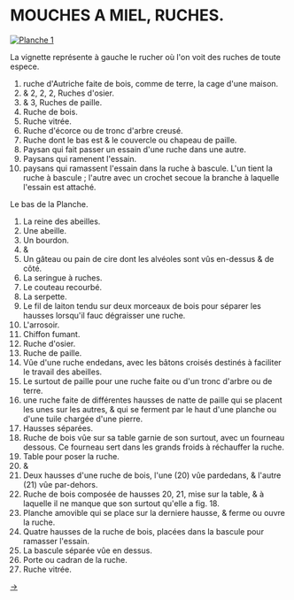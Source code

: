 MOUCHES A MIEL, RUCHES.
=======================

[![Planche 1](Planche_1.jpeg)](Planche_1.jpeg)

La vignette représente à gauche le rucher où l'on voit des ruches de toute espece.

1. ruche d'Autriche faite de bois, comme de terre, la cage d'une maison.
2. & 2, 2, 2, Ruches d'osier. 
3. & 3, Ruches de paille.
4. Ruche de bois. 
5. Ruche vitrée. 
6. Ruche d'écorce ou de tronc d'arbre creusé.
7. Ruche dont le bas est & le couvercle ou chapeau de paille.
8. Paysan qui fait passer un essain d'une ruche dans une autre.
9. Paysans qui ramenent l'essain.
10. paysans qui ramassent l'essain dans la ruche à bascule. L'un tient la ruche à bascule ; l'autre avec un crochet secoue la branche à laquelle l'essain est attaché.

Le bas de la Planche.

1. La reine des abeilles.
2. Une abeille. 
3. Un bourdon.
4. &
5. Un gâteau ou pain de cire dont les alvéoles sont vûs en-dessus & de côté.
6. La seringue à ruches. 
7. Le couteau recourbé. 
8. La serpette. 
9. Le fil de laiton tendu sur deux morceaux de bois pour séparer les hausses lorsqu'il fauc dégraisser une ruche.
10. L'arrosoir.
11. Chiffon fumant. 
12. Ruche d'osier.
13. Ruche de paille.
14. Vûe d'une ruche endedans, avec les bâtons croisés destinés à faciliter le travail des abeilles.
15. Le surtout de paille pour une ruche faite ou d'un tronc d'arbre ou de terre.
16. une ruche faite de différentes hausses de natte de paille qui se placent les unes sur les autres, & qui se ferment par le haut d'une planche ou d'une tuile chargée d'une pierre.
17. Hausses séparées.
18. Ruche de bois vûe sur sa table garnie de son surtout, avec un fourneau dessous. Ce fourneau sert dans les grands froids à réchauffer la ruche.
19. Table pour poser la ruche.
20. &
21. Deux hausses d'une ruche de bois, l'une (20) vûe pardedans, & l'autre (21) vûe par-dehors.
22. Ruche de bois composée de hausses 20, 21, mise sur la table, & à laquelle il ne manque que son surtout qu'elle a fig. 18.
23. Planche amovible qui se place sur la derniere hausse, & ferme ou ouvre la ruche.
24. Quatre hausses de la ruche de bois, placées dans la bascule pour ramasser l'essain.
25. La bascule séparée vûe en dessus.
26. Porte ou cadran de la ruche.
27. Ruche vitrée.


[->](../25-Vers_a_soie/Légende.md)
